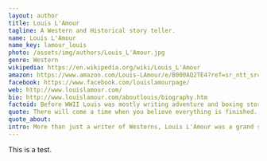 ```yaml
---
layout: author
title: Louis L'Amour
tagline: A Western and Historical story teller.
name: Louis L'Amour
name_key: lamour_louis
photo: /assets/img/authors/Louis_L'Amour.jpg
genre: Western
wikipedia: https://en.wikipedia.org/wiki/Louis_L'Amour
amazon: https://www.amazon.com/Louis-LAmour/e/B000AQ2TE4?ref=sr_ntt_srch_lnk_9&qid=1622728859&sr=8-9
facebook: https://www.facebook.com/louislamourpage/
web: http://www.louislamour.com/
bio: http://www.louislamour.com/aboutlouis/biography.htm
factoid: Before WWII Louis was mostly writing adventure and boxing stories...
quote: There will come a time when you believe everything is finished. Yet that will be the beginning.
quote_about: 
intro: More than just a writer of Westerns, Louis L'Amour was a grand story teller. I used to keep a folded note in my wallet with the title of each of his books I had read. I scoured bookstores and libraries looking for the odd one I hadn't read yet. I quit tallying these titles sowmwhere after 60+.
---
```


This is a test.
